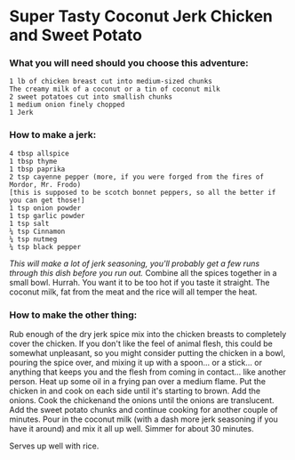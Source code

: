 Super Tasty Coconut Jerk Chicken and Sweet Potato
=================================================
### What you will need should you choose this adventure:

    1 lb of chicken breast cut into medium-sized chunks
    The creamy milk of a coconut or a tin of coconut milk
    2 sweet potatoes cut into smallish chunks
    1 medium onion finely chopped
    1 Jerk

### How to make a jerk:

    4 tbsp allspice
    1 tbsp thyme
    1 tbsp paprika
    2 tsp cayenne pepper (more, if you were forged from the fires of Mordor, Mr. Frodo)
    [this is supposed to be scotch bonnet peppers, so all the better if you can get those!]
    1 tsp onion powder
    1 tsp garlic powder
    1 tsp salt
    ¼ tsp Cinnamon
    ¼ tsp nutmeg
    ¼ tsp black pepper

_This will make a lot of jerk seasoning, you'll probably get a few runs through this dish before you run out._ Combine all the spices together in a small bowl. Hurrah. You want it to be too hot if you taste it straight. The coconut milk, fat from the meat and the rice will all temper the heat.
 
### How to make the other thing:

Rub enough of the dry jerk spice mix into the chicken breasts to completely cover the chicken. 
If you don't like the feel of animal flesh, this could be somewhat unpleasant, so you might 
consider putting the chicken in a bowl, pouring the spice over, and mixing it up with a spoon... 
or a stick... or anything that keeps you and the flesh from coming in contact... like another 
person. Heat up some oil in a frying pan over a medium flame. Put the chicken in and cook on 
each side until it's starting to brown. Add the onions. Cook the chickenand the onions until 
the onions are translucent. Add the sweet potato chunks and continue cooking for another couple
of minutes. Pour in the coconut milk (with a dash more jerk seasoning if you have it around) 
and mix it all up well. Simmer for about 30 minutes. 

Serves up well with rice.
